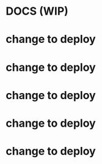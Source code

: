 # DOCS (WIP)
# change to deploy
# change to deploy
# change to deploy
# change to deploy
# change to deploy
